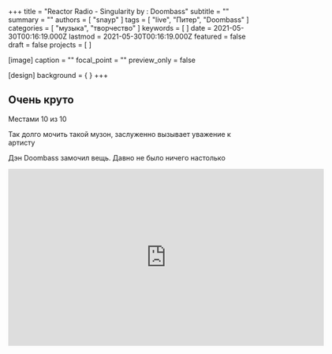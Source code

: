 +++
title = "Reactor Radio - Singularity by : Doombass"
subtitle = ""
summary = ""
authors = [ "snayp" ]
tags = [ "live", "Питер", "Doombass" ]
categories = [ "музыка", "творчество" ]
keywords = [ ]
date = 2021-05-30T00:16:19.000Z
lastmod = 2021-05-30T00:16:19.000Z
featured = false
draft = false
projects = [ ]

[image]
caption = ""
focal_point = ""
preview_only = false

[design]
background = { }
+++

## Очень круто

Местами 10 из 10

Так долго мочить такой музон, заслуженно вызывает уважение к артисту

Дэн Doombass замочил вещь. Давно не было ничего настолько 

<iframe src="https://vk.com/video_ext.php?oid=-147215218&id=456241533&hash=19f8039a00dd872a&hd=1&autoplay=1" width="640" height="360" frameborder="0" allowfullscreen></iframe>

